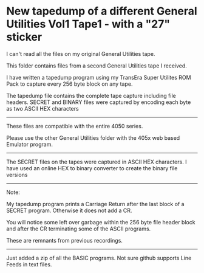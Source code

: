# New tapedump of a different General Utilities Vol1 Tape1 - with a "27" sticker

I can't read all the files on my original General Utilities tape.

This folder contains files from a second General Utilities tape I received.

I have written a tapedump program using my TransEra Super Utilites ROM Pack
to capture every 256 byte block on any tape.

The tapedump file contains the complete tape capture including file headers.
SECRET and BINARY files were captured by encoding each byte as two ASCII HEX characters

*********
These files are compatible with the entire 4050 series.

Please use the other General Utilities folder with the 405x web based Emulator program.
***********
The SECRET files on the tapes were captured in ASCII HEX characters.
I have used an online HEX to binary converter to create the binary file versions
*******************************
Note:

My tapedump program prints a Carriage Return after the last block of a SECRET program.
Otherwise it does not add a CR.

You will notice some left over garbage within the 256 byte file header block and after 
the CR terminating some of the ASCII programs.

These are remnants from previous recordings.

****************
Just added a zip of all the BASIC programs.  Not sure github supports Line Feeds in text files.


